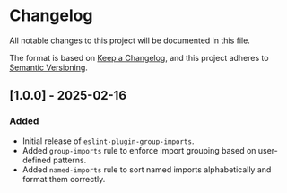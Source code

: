 # Changelog

All notable changes to this project will be documented in this file.

The format is based on [Keep a Changelog](https://keepachangelog.com/),
and this project adheres to [Semantic Versioning](https://semver.org/).

## [1.0.0] - 2025-02-16

### Added

- Initial release of `eslint-plugin-group-imports`.
- Added `group-imports` rule to enforce import grouping based on user-defined patterns.
- Added `named-imports` rule to sort named imports alphabetically and format them correctly.
